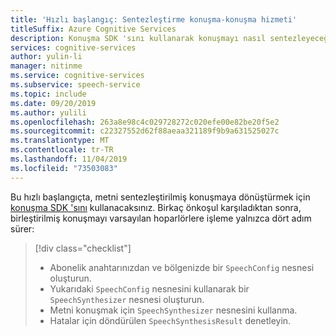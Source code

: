 ```yaml
---
title: 'Hızlı başlangıç: Sentezleştirme konuşma-konuşma hizmeti'
titleSuffix: Azure Cognitive Services
description: Konuşma SDK 'sını kullanarak konuşmayı nasıl sentezleyeceğinizi öğrenin
services: cognitive-services
author: yulin-li
manager: nitinme
ms.service: cognitive-services
ms.subservice: speech-service
ms.topic: include
ms.date: 09/20/2019
ms.author: yulili
ms.openlocfilehash: 263a8e98c4c029728272c020efe00e82be20f5e2
ms.sourcegitcommit: c22327552d62f88aeaa321189f9b9a631525027c
ms.translationtype: MT
ms.contentlocale: tr-TR
ms.lasthandoff: 11/04/2019
ms.locfileid: "73503083"
---
```

Bu hızlı başlangıçta, metni sentezleştirilmiş konuşmaya dönüştürmek için [konuşma SDK 'sını](~/articles/cognitive-services/speech-service/speech-sdk.md) kullanacaksınız. Birkaç önkoşul karşıladıktan sonra, birleştirilmiş konuşmayı varsayılan hoparlörlere işleme yalnızca dört adım sürer:
> [!div class="checklist"]
> * Abonelik anahtarınızdan ve bölgenizde bir ````SpeechConfig```` nesnesi oluşturun.
> * Yukarıdaki ````SpeechConfig```` nesnesini kullanarak bir ````SpeechSynthesizer```` nesnesi oluşturun.
> * Metni konuşmak için ````SpeechSynthesizer```` nesnesini kullanma.
> * Hatalar için döndürülen ````SpeechSynthesisResult```` denetleyin.
